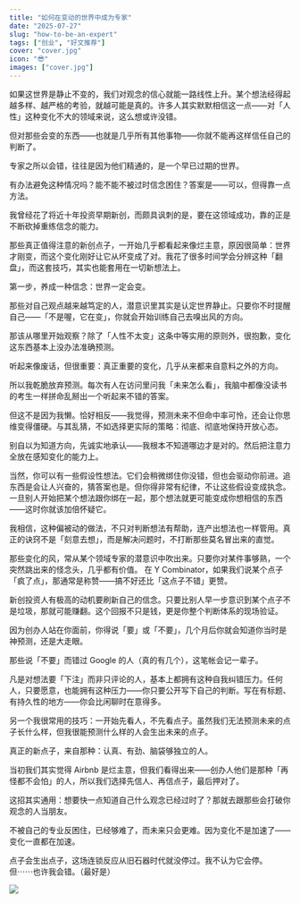 ```yaml
---
title: "如何在变动的世界中成为专家"
date: "2025-07-27"
slug: "how-to-be-an-expert"
tags: ["创业", "好文推荐"]
cover: "cover.jpg"
icon: "😎"
images: ["cover.jpg"]
---
```

如果这世界是静止不变的，我们对观念的信心就能一路线性上升。某个想法经得起越多样、越严格的考验，就越可能是真的。许多人其实默默相信这一点——对「人性」这种变化不大的领域来说，这么想或许没错。



但对那些会变的东西——也就是几乎所有其他事物——你就不能再这样信任自己的判断了。



专家之所以会错，往往是因为他们精通的，是一个早已过期的世界。



有办法避免这种情况吗？能不能不被过时信念困住？答案是——可以，但得靠一点方法。



我曾经花了将近十年投资早期新创，而颇具讽刺的是，要在这领域成功，靠的正是不断砍掉重练信念的能力。



那些真正值得注意的新创点子，一开始几乎都看起来像烂主意，原因很简单：世界才刚变，而这个变化刚好让它从坏变成了对。我花了很多时间学会分辨这种「翻盘」，而这套技巧，其实也能套用在一切新想法上。



第一步，养成一种信念：世界一定会变。



那些对自己观点越来越笃定的人，潜意识里其实是认定世界静止。只要你不时提醒自己——「不是喔，它在变」，你就会开始训练自己去嗅出风的方向。



那该从哪里开始观察？除了「人性不太变」这条中等实用的原则外，很抱歉，变化这东西基本上没办法准确预测。



听起来像废话，但很重要：真正重要的变化，几乎从来都来自意料之外的方向。



所以我乾脆放弃预测。每次有人在访问里问我「未来怎么看」，我脑中都像没读书的考生一样拼命乱掰出一个听起来不错的答案。



但这不是因为我懒。恰好相反——我觉得，预测未来不但命中率可怜，还会让你思维变得僵硬。与其乱猜，不如选择更实际的策略：彻底、彻底地保持开放心态。



别自以为知道方向，先诚实地承认——我根本不知道哪边才是对的。然后把注意力全放在感知变化的能力上。



当然，你可以有一些假设性想法。它们会稍微绑住你没错，但也会驱动你前进。追东西是会让人兴奋的，猜答案也是。但你得非常有纪律，不让这些假设变成执念。
一旦别人开始把某个想法跟你绑在一起，那个想法就更可能变成你想相信的东西——这时你就该加倍怀疑它。



我相信，这种偏被动的做法，不只对判断想法有帮助，连产出想法也一样管用。真正的诀窍不是「刻意去想」，而是解决问题时，不打断那些莫名冒出来的直觉。



那些变化的风，常从某个领域专家的潜意识中吹出来。只要你对某件事够熟，一个突然跳出来的怪念头，几乎都有价值。
在 Y Combinator，如果我们说某个点子「疯了点」，那通常是称赞——搞不好还比「这点子不错」更赞。



新创投资人有极高的动机要刷新自己的信念。只要比别人早一步意识到某个点子不是垃圾，那就可能赚翻。这个回报不只是钱，更是你整个判断体系的现场验证。



因为创办人站在你面前，你得说「要」或「不要」，几个月后你就会知道你当时是神预测，还是大走眼。



那些说「不要」而错过 Google 的人（真的有几个），这笔帐会记一辈子。



凡是对想法要「下注」而非只评论的人，基本上都拥有这种自我纠错压力。任何人，只要愿意，也能拥有这种压力——你只要公开写下自己的判断。写在有标题、有持久性的地方——你会比闲聊时在意得多。



另一个我很常用的技巧：一开始先看人，不先看点子。虽然我们无法预测未来的点子长什么样，但我很能预测什么样的人会生出未来的点子。



真正的新点子，来自那种：认真、有劲、脑袋够独立的人。



当初我们其实觉得 Airbnb 是烂主意，但我们看得出来——创办人他们是那种「再怪都不会怕」的人，所以我们选择先信人、再信点子，最后押对了。



这招其实通用：想要快一点知道自己什么观念已经过时了？那就去跟那些会打破你观念的人当朋友。



不被自己的专业反困住，已经够难了，而未来只会更难。因为变化不是加速了——变化一直都在加速。



点子会生出点子，这场连锁反应从旧石器时代就没停过。我不认为它会停。
但⋯⋯也许我会错。（最好是）




![](https://prod-files-secure.s3.us-west-2.amazonaws.com/112d0858-5090-4d34-a606-b75eb8d65fd2/46476355-9cf3-4e99-9b7a-3531bc426380/1000202064.png?X-Amz-Algorithm=AWS4-HMAC-SHA256&X-Amz-Content-Sha256=UNSIGNED-PAYLOAD&X-Amz-Credential=ASIAZI2LB466S5GFNRZM%2F20250829%2Fus-west-2%2Fs3%2Faws4_request&X-Amz-Date=20250829T043647Z&X-Amz-Expires=3600&X-Amz-Security-Token=IQoJb3JpZ2luX2VjEFwaCXVzLXdlc3QtMiJGMEQCIES2PrA%2BokOrBC05hhklHVuvXy7%2BRVZOvNlgiNZW%2FBEYAiAeCtX0VjpD94Kkgm2B626RocBGG0ycyOJzn3KOfD7JyyqIBAi1%2F%2F%2F%2F%2F%2F%2F%2F%2F%2F8BEAAaDDYzNzQyMzE4MzgwNSIMeIDu0S%2FLsnISDdYyKtwDQLKYZQehxcsxSitTZ3fN1Jo2I619Q8SnmJMMLLrbU0zuveZ1wHqCsPNvZYlT%2F4zkWiOJwguSHjt%2B3SLmfDcIx%2BW9yT3h95rAH8Peleo8wcqfQcdu3tgzWgrL5Fp1DHyhaGSYezddpKI4s74ynVe6cQgTN02neHKaGz1aAn%2Bs0NmVPp2Hx82XJj5iKHPf4hm6aL0tTyJHiy8WKuBoH3Ouv%2FFF7oMSbhEaV3ztq6wmzKUuDknjC8qadLw9wiG2XLT3w3z%2B4spn2eD9o0wGy%2BfwC5hpSRVntqg%2FliKqP6lonAjkNFYxAHfFUYTEHMYtw4lEb49uKJsn7clAxR7fHND4TiUo770lf4dxUQ%2F3AdmjE3bkWgLB2oBXnfDEAq4HWyS9%2F0ehQ7hDZaa45gbtcvM%2B4ZZCkWwtu7Jo1DIlEWM3XhVaEdIcu1AGR7wJq9lRWA2UsILunGFeDGRFsF%2Fkn9zOT1UIWAVV7RpgsEPSNoX6ub5wSeNua6EzHLnJKxD%2BKp0kzVdZOcyibnWyIfnYHHlBX7XAQeeIlDabbr7MPl2krgvDZJJscqEQvCRLB7%2BTZJDE9ZxNR0LUZyM1P83lnU5rhcSTEy3%2FF%2Ftnz6hH8fK3ELhsq7fehYCYinSeEfIwocPExQY6pgHcXANFelmcfdmSgRzIhI5LaW%2BjDI2UrRGL6tJoBk8nX85GFEnsE8KlToZdR6HuwsNbsyKHd8j86yqgfwXUFX0CdF43Kc%2Bl%2Fa55iEeUgpPV7oZ%2F8cuOvzTv0dlgMmlRIIYPN2UDGpfaY6y%2BVxHEI5QTCKyVf3d1HyIuzPihMftoXxItC1ON%2BzIm5liv5P5TF6F6I6ybvWpAopq9jn%2Fk%2FfHE29MGDjcX&X-Amz-Signature=ce8c2534ae25eca25d65473e2c0244eb2336a439b6e13b2028cabf1fcca72058&X-Amz-SignedHeaders=host&x-amz-checksum-mode=ENABLED&x-id=GetObject)

